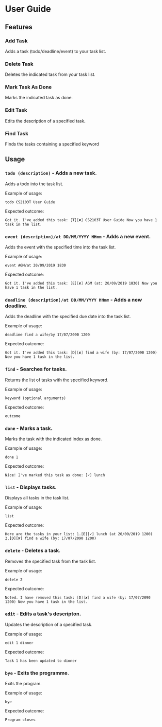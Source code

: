 # User Guide

## Features 
### Add Task
Adds a task (todo/deadline/event) to your task list.

### Delete Task
Deletes the indicated task from your task list.

### Mark Task As Done
Marks the indicated task as done.

### Edit Task
Edits the description of a specified task.

### Find Task
Finds the tasks containing a specified keyword 


## Usage

### `todo (description)` - Adds a new task.

Adds a todo into the task list.

Example of usage: 

`todo CS2103T User Guide`

Expected outcome:

`Got it. I've added this task:
  [T][✘] CS2103T User Guide
Now you have 1 task in the list.`


### `event (description)/at DD/MM/YYYY HHmm` - Adds a new event.

Adds the event with the specified time into the task list.

Example of usage: 

`event AGM/at 20/09/2019 1830`

Expected outcome:

`Got it. I've added this task:
  [E][✘] AGM (at: 20/09/2019 1830)
Now you have 1 task in the list.`


### `deadline (description)/at DD/MM/YYYY HHmm` - Adds a new deadline.

Adds the deadline with the specified due date into the task list.

Example of usage: 

`deadline find a wife/by 17/07/2090 1200`

Expected outcome:

`Got it. I've added this task:
  [D][✘] find a wife (by: 17/07/2090 1200)
Now you have 1 task in the list.`


### `find` - Searches for tasks.

Returns the list of tasks with the specified keyword.

Example of usage: 

`keyword (optional arguments)`

Expected outcome:

`outcome`


### `done` - Marks a task.

Marks the task with the indicated index as done.

Example of usage: 

`done 1`

Expected outcome:

`Nice! I've marked this task as done:
  [✓] lunch`
  
  
### `list` - Displays tasks.

Displays all tasks in the task list.

Example of usage: 

`list`

Expected outcome:

`Here are the tasks in your list:
  1.[E][✓] lunch (at 20/09/2019 1200)
  2.[D][✘] find a wife (by: 17/07/2090 1200)`


### `delete` - Deletes a task.

Removes the specified task from the task list.

Example of usage: 

`delete 2`

Expected outcome:

`Noted. I have removed this task:
  [D][✘] find a wife (by: 17/07/2090 1200)
  Now you have 1 task in the list.`
  
### `edit` - Edits a task's descripton.

Updates the description of a specified task.

Example of usage: 

`edit 1 dinner`

Expected outcome:

`Task 1 has been updated to dinner`


### `bye` - Exits the programme.

Exits the program.

Example of usage: 

`bye`

Expected outcome:

`Program closes`

